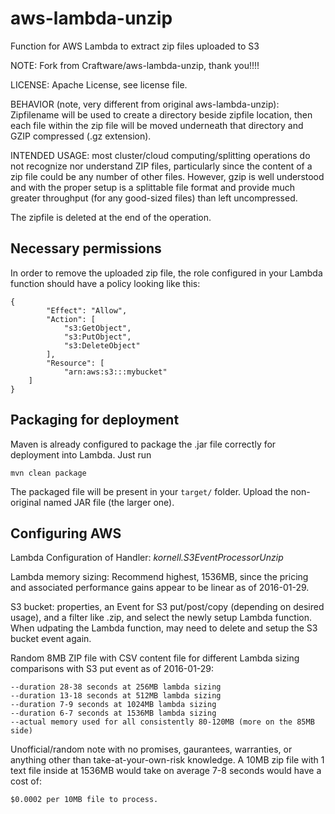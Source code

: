 # aws-lambda-unzip
Function for AWS Lambda to extract zip files uploaded to S3

NOTE: Fork from Craftware/aws-lambda-unzip, thank you!!!!

LICENSE: Apache License, see license file.


BEHAVIOR (note, very different from original aws-lambda-unzip): Zipfilename will be used to create a directory beside zipfile location, then each file within the zip file will be moved underneath that directory and GZIP compressed (.gz extension).

INTENDED USAGE: most cluster/cloud computing/splitting operations do not recognize nor understand ZIP files, particularly since the content of a zip file could be any number of other files.  However, gzip is well understood and with the proper setup is a splittable file format and provide much greater throughput (for any good-sized files) than left uncompressed.

The zipfile is deleted at the end of the operation.

## Necessary permissions
In order to remove the uploaded zip file, the role configured in your Lambda function should have a policy looking like this:
```
{
        "Effect": "Allow",
        "Action": [
            "s3:GetObject",
            "s3:PutObject",
            "s3:DeleteObject"
        ],
        "Resource": [
            "arn:aws:s3:::mybucket"
	]
}
```

## Packaging for deployment
Maven is already configured to package the .jar file correctly for deployment into Lambda. Just run
```
mvn clean package
```
The packaged file will be present in your `target/` folder. Upload the non-original named JAR file (the larger one).

## Configuring AWS 
Lambda Configuration of Handler: *kornell.S3EventProcessorUnzip*

Lambda memory sizing: Recommend highest, 1536MB, since the pricing and associated performance gains appear to be linear as of 2016-01-29.

S3 bucket: properties, an Event for S3 put/post/copy (depending on desired usage), and a filter like .zip, and select the newly setup Lambda function.  When udpating the Lambda function, may need to delete and setup the S3 bucket event again.

Random 8MB ZIP file with CSV content file for different Lambda sizing comparisons with S3 put event as of 2016-01-29:
```
--duration 28-38 seconds at 256MB lambda sizing
--duration 13-18 seconds at 512MB lambda sizing
--duration 7-9 seconds at 1024MB lambda sizing
--duration 6-7 seconds at 1536MB lambda sizing
--actual memory used for all consistently 80-120MB (more on the 85MB side)
```

Unofficial/random note with no promises, gaurantees, warranties, or anything other than take-at-your-own-risk knowledge.  A 10MB zip file with 1 text file inside at 1536MB would take on average 7-8 seconds would have a cost of:
```
$0.0002 per 10MB file to process.
```


